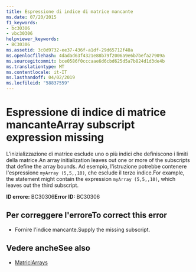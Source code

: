 ```yaml
---
title: Espressione di indice di matrice mancante
ms.date: 07/20/2015
f1_keywords:
- bc30306
- vbc30306
helpviewer_keywords:
- BC30306
ms.assetid: 3c0d9732-ee37-436f-a1df-29d65712f48a
ms.openlocfilehash: 4dadad63f4321e88b79f2006a9e6b7befa27909a
ms.sourcegitcommit: bce0586f0cccaae6d6cbd625d5a7b824d1d3de4b
ms.translationtype: MT
ms.contentlocale: it-IT
ms.lasthandoff: 04/02/2019
ms.locfileid: "58837559"
---
```

# <a name="array-subscript-expression-missing"></a><span data-ttu-id="18bf5-102">Espressione di indice di matrice mancante</span><span class="sxs-lookup"><span data-stu-id="18bf5-102">Array subscript expression missing</span></span>
<span data-ttu-id="18bf5-103">L'inizializzazione di matrice esclude uno o più indici che definiscono i limiti della matrice.</span><span class="sxs-lookup"><span data-stu-id="18bf5-103">An array initialization leaves out one or more of the subscripts that define the array bounds.</span></span> <span data-ttu-id="18bf5-104">Ad esempio, l'istruzione potrebbe contenere l'espressione `myArray (5,5,,10)`, che esclude il terzo indice.</span><span class="sxs-lookup"><span data-stu-id="18bf5-104">For example, the statement might contain the expression `myArray (5,5,,10)`, which leaves out the third subscript.</span></span>  
  
 <span data-ttu-id="18bf5-105">**ID errore:** BC30306</span><span class="sxs-lookup"><span data-stu-id="18bf5-105">**Error ID:** BC30306</span></span>  
  
## <a name="to-correct-this-error"></a><span data-ttu-id="18bf5-106">Per correggere l'errore</span><span class="sxs-lookup"><span data-stu-id="18bf5-106">To correct this error</span></span>  
  
-   <span data-ttu-id="18bf5-107">Fornire l'indice mancante.</span><span class="sxs-lookup"><span data-stu-id="18bf5-107">Supply the missing subscript.</span></span>  
  
## <a name="see-also"></a><span data-ttu-id="18bf5-108">Vedere anche</span><span class="sxs-lookup"><span data-stu-id="18bf5-108">See also</span></span>

- [<span data-ttu-id="18bf5-109">Matrici</span><span class="sxs-lookup"><span data-stu-id="18bf5-109">Arrays</span></span>](../../../visual-basic/programming-guide/language-features/arrays/index.md)
